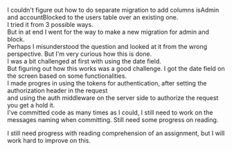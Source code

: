 I couldn't figure out how to do separate migration to add
columns isAdmin and accountBlocked to the users table over an existing one.  
I tried it from 3 possible ways.  
But in at end I went for the way to make a new migration for admin and block.  
Perhaps I misunderstood the question and looked at it from the wrong perspective. But I'm very curious how this is done.  
I was a bit challenged at first with using the date field.  
But figuring out how this works was a good challenge. I got the date field on the screen based on some functionalities.  
I made progres in using the tokens for authentication, after setting the authorization header in the request  
and using the auth middleware on the server side to authorize the request you get a hold it.  
I've committed code as many times as I could, I still need to work on the messages naming when committing.
Still need some progress on reading.

I still need progress with reading comprehension of an assignment, but I will work hard to improve on this.
